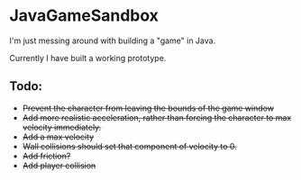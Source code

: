 # JavaGameSandbox

I'm just messing around with building a "game" in Java.

Currently I have built a working prototype.

## Todo:

- ~~Prevent the character from leaving the bounds of the game window~~
- ~~Add more realistic acceleration, rather than forcing the character to max velocity immediately.~~
- ~~Add a max velocity~~
- ~~Wall collisions should set that component of velocity to 0.~~
- ~~Add friction?~~
- ~~Add player collision~~